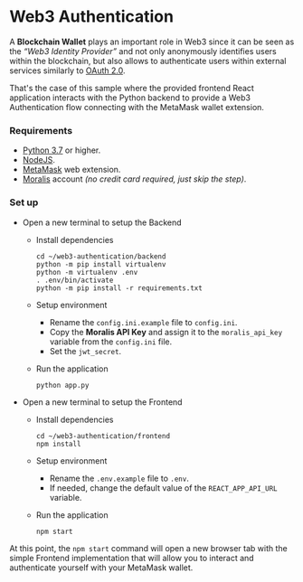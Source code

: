 # Web3 Authentication

A **Blockchain Wallet** plays an important role in Web3 since it can be seen as the
_“Web3 Identity Provider”_ and not only anonymously identifies users within the blockchain,
but also allows to authenticate users within external services similarly to [OAuth 2.0](https://oauth.net/2/).

That's the case of this sample where the provided frontend React application
interacts with the Python backend to provide a Web3 Authentication flow
connecting with the MetaMask wallet extension.

### Requirements

- [Python 3.7](https://www.python.org/downloads/) or higher.
- [NodeJS](https://nodejs.org/en/download/).
- [MetaMask](https://chrome.google.com/webstore/detail/metamask/nkbihfbeogaeaoehlefnkodbefgpgknn) web extension.
- [Moralis](https://moralis.io/) account _(no credit card required, just skip the step)_.

### Set up

- Open a new terminal to setup the Backend
  - Install dependencies

        cd ~/web3-authentication/backend
        python -m pip install virtualenv
        python -m virtualenv .env
        . .env/bin/activate
        python -m pip install -r requirements.txt

  - Setup environment
    - Rename the `config.ini.example` file to `config.ini`.
    - Copy the **Moralis API Key** and assign it to the `moralis_api_key`
      variable from the `config.ini` file.
    - Set the `jwt_secret`.

  - Run the application

        python app.py

- Open a new terminal to setup the Frontend
  - Install dependencies

        cd ~/web3-authentication/frontend
        npm install

  - Setup environment
    - Rename the `.env.example` file to `.env`.
    - If needed, change the default value of the `REACT_APP_API_URL` variable.

  - Run the application

        npm start


At this point, the `npm start` command will open a new browser tab with
the simple Frontend implementation that will allow you to interact and
authenticate yourself with your MetaMask wallet.